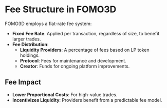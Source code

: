 # Fee Structure in FOMO3D

FOMO3D employs a flat-rate fee system:

- **Fixed Fee Rate**: Applied per transaction, regardless of size, to benefit larger trades.
- **Fee Distribution**:
  - **Liquidity Providers**: A percentage of fees based on LP token holdings.
  - **Protocol**: Fees for maintenance and development.
  - **Creator**: Funds for ongoing platform improvements.

## Fee Impact

- **Lower Proportional Costs**: For high-value trades.
- **Incentivizes Liquidity**: Providers benefit from a predictable fee model.